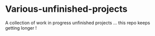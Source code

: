 # Various-unfinished-projects
A collection of work in progress unfinished projects ... this repo keeps getting longer !
